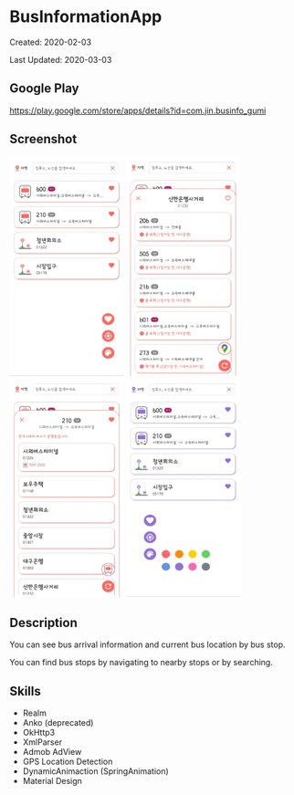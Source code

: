 # BusInformationApp

Created: 2020-02-03

Last Updated: 2020-03-03

## Google Play

https://play.google.com/store/apps/details?id=com.jin.businfo_gumi

## Screenshot

<img src="screenshot/BusInformationApp1.jpg" width="200"> <img src="screenshot/BusInformationApp2.jpg" width="200"> <img src="screenshot/BusInformationApp3.jpg" width="200"> <img src="screenshot/BusInformationApp4.jpg" width="200">

## Description

You can see bus arrival information and current bus location by bus stop.

You can find bus stops by navigating to nearby stops or by searching.

## Skills

* Realm
* Anko (deprecated)
* OkHttp3
* XmlParser
* Admob AdView
* GPS Location Detection
* DynamicAnimaction (SpringAnimation)
* Material Design
